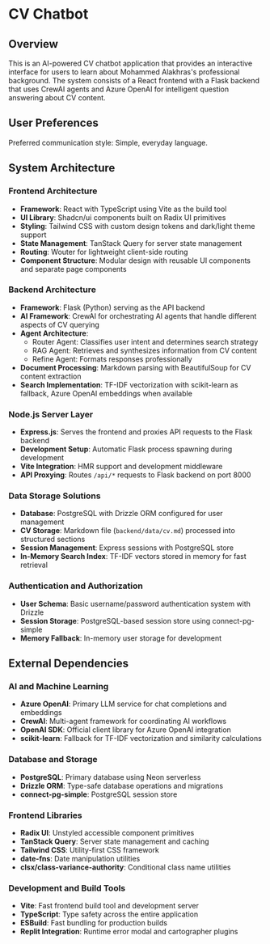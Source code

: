 # CV Chatbot

## Overview

This is an AI-powered CV chatbot application that provides an interactive interface for users to learn about Mohammed Alakhras's professional background. The system consists of a React frontend with a Flask backend that uses CrewAI agents and Azure OpenAI for intelligent question answering about CV content.

## User Preferences

Preferred communication style: Simple, everyday language.

## System Architecture

### Frontend Architecture
- **Framework**: React with TypeScript using Vite as the build tool
- **UI Library**: Shadcn/ui components built on Radix UI primitives
- **Styling**: Tailwind CSS with custom design tokens and dark/light theme support
- **State Management**: TanStack Query for server state management
- **Routing**: Wouter for lightweight client-side routing
- **Component Structure**: Modular design with reusable UI components and separate page components

### Backend Architecture
- **Framework**: Flask (Python) serving as the API backend
- **AI Framework**: CrewAI for orchestrating AI agents that handle different aspects of CV querying
- **Agent Architecture**: 
  - Router Agent: Classifies user intent and determines search strategy
  - RAG Agent: Retrieves and synthesizes information from CV content
  - Refine Agent: Formats responses professionally
- **Document Processing**: Markdown parsing with BeautifulSoup for CV content extraction
- **Search Implementation**: TF-IDF vectorization with scikit-learn as fallback, Azure OpenAI embeddings when available

### Node.js Server Layer
- **Express.js**: Serves the frontend and proxies API requests to the Flask backend
- **Development Setup**: Automatic Flask process spawning during development
- **Vite Integration**: HMR support and development middleware
- **API Proxying**: Routes `/api/*` requests to Flask backend on port 8000

### Data Storage Solutions
- **Database**: PostgreSQL with Drizzle ORM configured for user management
- **CV Storage**: Markdown file (`backend/data/cv.md`) processed into structured sections
- **Session Management**: Express sessions with PostgreSQL store
- **In-Memory Search Index**: TF-IDF vectors stored in memory for fast retrieval

### Authentication and Authorization
- **User Schema**: Basic username/password authentication system with Drizzle
- **Session Storage**: PostgreSQL-based session store using connect-pg-simple
- **Memory Fallback**: In-memory user storage for development

## External Dependencies

### AI and Machine Learning
- **Azure OpenAI**: Primary LLM service for chat completions and embeddings
- **CrewAI**: Multi-agent framework for coordinating AI workflows
- **OpenAI SDK**: Official client library for Azure OpenAI integration
- **scikit-learn**: Fallback for TF-IDF vectorization and similarity calculations

### Database and Storage
- **PostgreSQL**: Primary database using Neon serverless
- **Drizzle ORM**: Type-safe database operations and migrations
- **connect-pg-simple**: PostgreSQL session store

### Frontend Libraries
- **Radix UI**: Unstyled accessible component primitives
- **TanStack Query**: Server state management and caching
- **Tailwind CSS**: Utility-first CSS framework
- **date-fns**: Date manipulation utilities
- **clsx/class-variance-authority**: Conditional class name utilities

### Development and Build Tools
- **Vite**: Fast frontend build tool and development server
- **TypeScript**: Type safety across the entire application
- **ESBuild**: Fast bundling for production builds
- **Replit Integration**: Runtime error modal and cartographer plugins